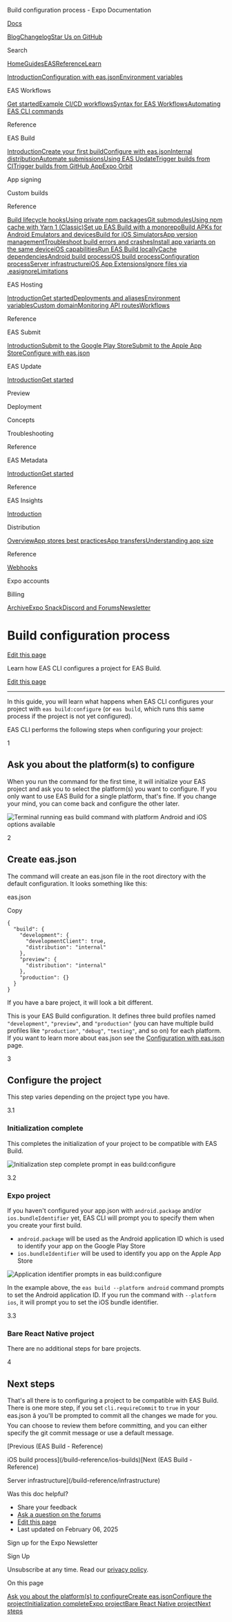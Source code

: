 Build configuration process - Expo Documentation

[Docs](/)

[Blog](https://expo.dev/blog)[Changelog](https://expo.dev/changelog)[Star Us on GitHub](https://github.com/expo/expo)

Search

[Home](/)[Guides](/guides/overview)[EAS](/eas)[Reference](/versions/latest)[Learn](/tutorial/overview)

[Introduction](/eas)[Configuration with eas.json](/eas/json)[Environment variables](/eas/environment-variables)

EAS Workflows

[Get started](/eas/workflows/get-started)[Example CI/CD workflows](/eas/workflows/examples)[Syntax for EAS Workflows](/eas/workflows/syntax)[Automating EAS CLI commands](/eas/workflows/automating-eas-cli)

Reference

EAS Build

[Introduction](/build/introduction)[Create your first build](/build/setup)[Configure with eas.json](/build/eas-json)[Internal distribution](/build/internal-distribution)[Automate submissions](/build/automate-submissions)[Using EAS Update](/build/updates)[Trigger builds from CI](/build/building-on-ci)[Trigger builds from GitHub App](/build/building-from-github)[Expo Orbit](/build/orbit)

App signing

Custom builds

Reference

[Build lifecycle hooks](/build-reference/npm-hooks)[Using private npm packages](/build-reference/private-npm-packages)[Git submodules](/build-reference/git-submodules)[Using npm cache with Yarn 1 (Classic)](/build-reference/npm-cache-with-yarn)[Set up EAS Build with a monorepo](/build-reference/build-with-monorepos)[Build APKs for Android Emulators and devices](/build-reference/apk)[Build for iOS Simulators](/build-reference/simulators)[App version management](/build-reference/app-versions)[Troubleshoot build errors and crashes](/build-reference/troubleshooting)[Install app variants on the same device](/build-reference/variants)[iOS capabilities](/build-reference/ios-capabilities)[Run EAS Build locally](/build-reference/local-builds)[Cache dependencies](/build-reference/caching)[Android build process](/build-reference/android-builds)[iOS build process](/build-reference/ios-builds)[Configuration process](/build-reference/build-configuration)[Server infrastructure](/build-reference/infrastructure)[iOS App Extensions](/build-reference/app-extensions)[Ignore files via .easignore](/build-reference/easignore)[Limitations](/build-reference/limitations)

EAS Hosting

[Introduction](/eas/hosting/introduction)[Get started](/eas/hosting/get-started)[Deployments and aliases](/eas/hosting/deployments-and-aliases)[Environment variables](/eas/hosting/environment-variables)[Custom domain](/eas/hosting/custom-domain)[Monitoring API routes](/eas/hosting/api-routes)[Workflows](/eas/hosting/workflows)

Reference

EAS Submit

[Introduction](/submit/introduction)[Submit to the Google Play Store](/submit/android)[Submit to the Apple App Store](/submit/ios)[Configure with eas.json](/submit/eas-json)

EAS Update

[Introduction](/eas-update/introduction)[Get started](/eas-update/getting-started)

Preview

Deployment

Concepts

Troubleshooting

Reference

EAS Metadata

[Introduction](/eas/metadata)[Get started](/eas/metadata/getting-started)

Reference

EAS Insights

[Introduction](/eas-insights/introduction)

Distribution

[Overview](/distribution/introduction)[App stores best practices](/distribution/app-stores)[App transfers](/distribution/app-transfers)[Understanding app size](/distribution/app-size)

Reference

[Webhooks](/eas/webhooks)

Expo accounts

Billing

[Archive](/archive)[Expo Snack](https://snack.expo.dev)[Discord and Forums](https://chat.expo.dev)[Newsletter](https://expo.dev/mailing-list/signup)

Build configuration process
===========================

[Edit this page](https://github.com/expo/expo/edit/main/docs/pages/build-reference/build-configuration.mdx)

Learn how EAS CLI configures a project for EAS Build.

[Edit this page](https://github.com/expo/expo/edit/main/docs/pages/build-reference/build-configuration.mdx)

---

In this guide, you will learn what happens when EAS CLI configures your project with `eas build:configure` (or `eas build`, which runs this same process if the project is not yet configured).

EAS CLI performs the following steps when configuring your project:

1

Ask you about the platform(s) to configure
------------------------------------------

When you run the command for the first time, it will initialize your EAS project and ask you to select the platform(s) you want to configure. If you only want to use EAS Build for a single platform, that's fine. If you change your mind, you can come back and configure the other later.

![Terminal running eas build command with platform Android and iOS options available](/static/images/eas-build/configure/01-configure-platform.png)

2

Create eas.json
---------------

The command will create an eas.json file in the root directory with the default configuration. It looks something like this:

eas.json

Copy

```
{
  "build": {
    "development": {
      "developmentClient": true,
      "distribution": "internal"
    },
    "preview": {
      "distribution": "internal"
    },
    "production": {}
  }
}

```

If you have a bare project, it will look a bit different.

This is your EAS Build configuration. It defines three build profiles named `"development"`, `"preview"`, and `"production"` (you can have multiple build profiles like `"production"`, `"debug"`, `"testing"`, and so on) for each platform. If you want to learn more about eas.json see the [Configuration with eas.json](/build/eas-json) page.

3

Configure the project
---------------------

This step varies depending on the project type you have.

3.1

### Initialization complete

This completes the initialization of your project to be compatible with EAS Build.

![Initialization step complete prompt in eas build:configure](/static/images/eas-build/configure/02-initialization-complete.png)

3.2

### Expo project

If you haven't configured your app.json with `android.package` and/or `ios.bundleIdentifier` yet, EAS CLI will prompt you to specify them when you create your first build.

* `android.package` will be used as the Android application ID which is used to identify your app on the Google Play Store
* `ios.bundleIdentifier` will be used to identify you app on the Apple App Store

![Application identifier prompts in eas build:configure](/static/images/eas-build/configure/03-configure-app-ids.png)

In the example above, the `eas build --platform android` command prompts to set the Android application ID. If you run the command with `--platform ios`, it will prompt you to set the iOS bundle identifier.

3.3

### Bare React Native project

There are no additional steps for bare projects.

4

Next steps
----------

That's all there is to configuring a project to be compatible with EAS Build. There is one more step, if you set `cli.requireCommit` to `true` in your eas.json â you'll be prompted to commit all the changes we made for you. You can choose to review them before committing, and you can either specify the git commit message or use a default message.

[Previous (EAS Build - Reference)

iOS build process](/build-reference/ios-builds)[Next (EAS Build - Reference)

Server infrastructure](/build-reference/infrastructure)

Was this doc helpful?

* Share your feedback
* [Ask a question on the forums](https://chat.expo.dev/)
* [Edit this page](https://github.com/expo/expo/edit/main/docs/pages/build-reference/build-configuration.mdx)
* Last updated on February 06, 2025

Sign up for the Expo Newsletter

Sign Up

Unsubscribe at any time. Read our [privacy policy](https://expo.dev/privacy).

On this page

[Ask you about the platform(s) to configure](/build-reference/build-configuration/#ask-you-about-the-platforms-to-configure)[Create eas.json](/build-reference/build-configuration/#create-easjson)[Configure the project](/build-reference/build-configuration/#configure-the-project)[Initialization complete](/build-reference/build-configuration/#initialization-complete)[Expo project](/build-reference/build-configuration/#expo-project)[Bare React Native project](/build-reference/build-configuration/#bare-react-native-project)[Next steps](/build-reference/build-configuration/#next-steps)